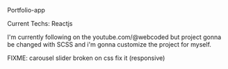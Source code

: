 Portfolio-app

Current Techs: Reactjs

I'm currently following on the youtube.com/@webcoded but project gonna be changed with SCSS and i'm gonna customize the project for myself.


FIXME: carousel slider broken on css fix it (responsive) 